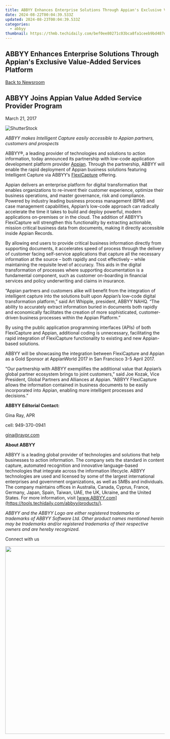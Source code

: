 ```yaml
---
title: ABBYY Enhances Enterprise Solutions Through Appian's Exclusive Value-Added Services Platform
date: 2024-08-22T00:04:39.533Z
updated: 2024-08-23T00:04:39.533Z
categories:
  - abbyy
thumbnail: https://thmb.techidaily.com/bef0ee80271c03bca8fa1ceeb9bd487dbcf95a1c3cbd6d89762ee7396e9d66d9.jpg
---
```


## ABBYY Enhances Enterprise Solutions Through Appian's Exclusive Value-Added Services Platform

[Back to Newsroom](https://tools.techidaily.com/abbyy/products/)

## ABBYY Joins Appian Value Added Service Provider Program

March 21, 2017

![ShutterStock](https://content.abbyy.com/-/media/project/abbyy/abbyy/branchtemplates/shutterstock_1272462163_1296-x-729.jpg?h=729&iar=0&w=1296)

_ABBYY makes Intelligent Capture easily accessible to Appian partners, customers and prospects_

ABBYY®, a leading provider of technologies and solutions to action information, today announced its partnership with low-code application development platform provider [Appian](http://www.appian.com/). Through the partnership, ABBYY will enable the rapid deployment of Appian business solutions featuring Intelligent Capture via ABBYY’s [FlexiCapture](https://tools.techidaily.com/abbyy/products/) offering.

Appian delivers an enterprise platform for digital transformation that enables organizations to re-invent their customer experience, optimize their business operations, and master governance, risk and compliance. Powered by industry leading business process management (BPM) and case management capabilities, Appian’s low-code approach can radically accelerate the time it takes to build and deploy powerful, modern applications on-premises or in the cloud. The addition of ABBYY’s FlexiCapture will strengthen this functionality by extracting actionable, mission critical business data from documents, making it directly accessible inside Appian Records.

By allowing end users to provide critical business information directly from supporting documents, it accelerates speed of process through the delivery of customer facing self-service applications that capture all the necessary information at the source – both rapidly and cost effectively – while maintaining the requisite level of accuracy. This aids in the digital transformation of processes where supporting documentation is a fundamental component, such as customer on-boarding in financial services and policy underwriting and claims in insurance.

“Appian partners and customers alike will benefit from the integration of intelligent capture into the solutions built upon Appian’s low-code digital transformation platform,” said Art Whipple, president, ABBYY NAHQ. “The ability to accurately extract information buried in documents both rapidly and economically facilitates the creation of more sophisticated, customer-driven business processes within the Appian Platform.”

By using the public application programming interfaces (APIs) of both FlexiCapture and Appian, additional coding is unnecessary, facilitating the rapid integration of FlexiCapture functionality to existing and new Appian-based solutions.

ABBYY will be showcasing the integration between FlexiCapture and Appian as a Gold Sponsor at AppianWorld 2017 in San Francisco 3-5 April 2017.

“Our partnership with ABBYY exemplifies the additional value that Appian’s global partner ecosystem brings to joint customers,” said Joe Kozak, Vice President, Global Partners and Alliances at Appian. “ABBYY FlexiCapture allows the information contained in business documents to be easily incorporated into Appian, enabling more intelligent processes and decisions.”

**ABBYY Editorial Contact:**

Gina Ray, APR

cell: 949-370-0941

gina@raypr.com

**About ABBYY**

ABBYY is a leading global provider of technologies and solutions that help businesses to action information. The company sets the standard in content capture, automated recognition and innovative language-based technologies that integrate across the information lifecycle. ABBYY technologies are used and licensed by some of the largest international enterprises and government organizations, as well as SMBs and individuals. The company maintains offices in Australia, Canada, Cyprus, France, Germany, Japan, Spain, Taiwan, UAE, the UK, Ukraine, and the United States. For more information, visit [www.ABBYY.com](https://tools.techidaily.com/abbyy/products/).

_ABBYY and the ABBYY Logo are either registered trademarks or trademarks of ABBYY Software Ltd. Other product names mentioned herein may be trademarks and/or registered trademarks of their respective owners and are hereby recognized._

Connect with us

<ins class="adsbygoogle"
     style="display:block"
     data-ad-format="autorelaxed"
     data-ad-client="ca-pub-7571918770474297"
     data-ad-slot="1223367746"></ins>



<ins class="adsbygoogle"
     style="display:block"
     data-ad-client="ca-pub-7571918770474297"
     data-ad-slot="8358498916"
     data-ad-format="auto"
     data-full-width-responsive="true"></ins>



<!-- affiliate ads begin -->
<a href="https://mushroom-supplies.sjv.io/c/5597632/1692242/18134" target="_top" id="1692242"><img src="//a.impactradius-go.com/display-ad/18134-1692242" border="0" alt="" width="834" height="592"/></a><img height="0" width="0" src="https://imp.pxf.io/i/5597632/1692242/18134" style="position:absolute;visibility:hidden;" border="0" />
<!-- affiliate ads end -->